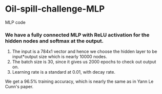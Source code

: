 # Oil-spill-challenge-MLP
MLP code

### We have a fully connected MLP with ReLU activation for the hidden nodes and softmax at the output.
1. The input is a 784x1 vector and hence we choose the hidden layer to be input*output size which is nearly 10000 nodes.
2. The batch size is 30, since it gives us 2000 epochs to check out output on.
3. Learning rate is a standard at 0.01, with decay rate.

We get a 96.5% training accuracy, which is nearly the same as in Yann Le Cunn's paper.
